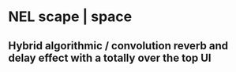# NEL scape | space

## Hybrid algorithmic / convolution reverb and delay effect with a totally over the top UI

